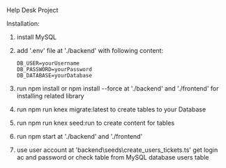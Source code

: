 Help Desk Project

Installation:

1. install MySQL

2. add '.env' file at './backend' with following content:
    ```
    DB_USER=yourUsername
    DB_PASSWORD=yourPassword
    DB_DATABASE=yourDatabase
    ```
3. run npm install or npm install --force at './backend' and './frontend' for installing related library

4. run npm run knex migrate:latest to create tables to your Database

5. run npm run knex seed:run to create content for tables

6.  run npm start at './backend' and './frontend'

7. use user account at 'backend\seeds\create_users_tickets.ts' get login ac and password or check table from MySQL database users table